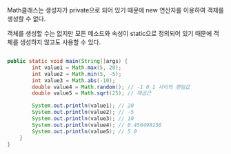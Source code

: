Math클래스는 생성자가 private으로 되어 있기 때문에 new 연산자를 이용하여 객체를 생성할 수 없다.

객체를 생성할 수는 없지만 모든 메소드와 속성이 static으로 정의되어 있기 때문에 객체를 생성하지 않고도 사용할 수 있다.

```java

public static void main(String[]args) {
        int value1 = Math.max(5, 20);
        int value2 = Math.min(5, -5);
        int value3 = Math.abs(-10);
        double value4 = Math.random(); // -1 0 1 사이의 랜덤값
        double value5 = Math.sqrt(25); // 제곱근

        System.out.println(value1); // 20
        System.out.println(value2); // -5
        System.out.println(value3); // 10
        System.out.println(value4); // 0.456498156
        System.out.println(value5); // 5.0
    }
}

```
